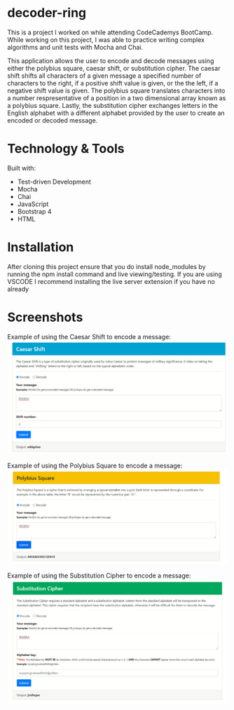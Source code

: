 # decoder-ring
This is a project I worked on while attending CodeCademys BootCamp. While working on this project, I was able to practice writing complex algorithms and unit tests with Mocha and Chai.

This application allows the user to encode and decode messages using either the polybius square, caesar shift, or substitution cipher. The caesar shift shifts all characters of a given message a specified number of characters to the right, if a positive shift value is given, or the the left, if a negative shift value is given. The polybius square translates characters into a number respresentative of a position in a two dimensional array known as a polybius square. Lastly, the substitution cipher exchanges letters in the English alphabet with a different alphabet provided by the user to create an encoded or decoded message.

# Technology & Tools
Built with:
* Test-driven Development
* Mocha
* Chai
* JavaScript
* Bootstrap 4
* HTML

# Installation
After cloning this project ensure that you do install node_modules by running the npm install command and live viewing/testing. If you are using VSCODE I recommend installing the live server extension if you have no already 

# Screenshots
Example of using the Caesar Shift to encode a message:
![Caesar Shift Encode](/src/caesarshift.jpg)

Example of using the Polybius Square to encode a message:
![Polybius Square Encode](/src/polybiussquare.jpg)

Example of using the Substitution Cipher to encode a message:
![Substitution Cipher Encode](/src/substitutioncipher.jpg)
